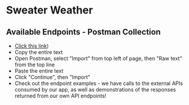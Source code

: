# Sweater Weather

## Available Endpoints - Postman Collection
* [Click this link](https://www.getpostman.com/collections/e300ab67bc182a9573c0))
* Copy the entire text
* Open Postman, select "Import" from top left of page, then "Raw text" from the top line
* Paste the entire text
* Click "Continue", then "Import"
* Check out the endpoint examples - we have calls to the external APIs consumed by our app, as well as demonstrations of the responses returned from our own API endpoints!
